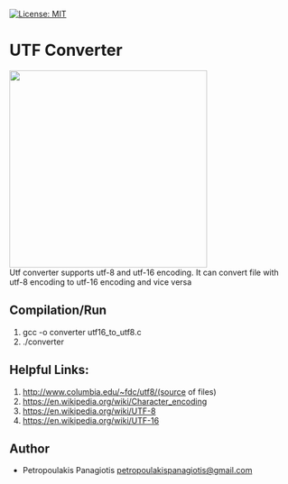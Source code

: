 [![License: MIT](https://img.shields.io/badge/License-MIT-yellow.svg)](https://opensource.org/licenses/MIT)
# UTF Converter
<img src="https://www.w3.org/International/articles/definitions-characters/index-data/encodings.png" width="350" height="350"> <br />
Utf converter supports utf-8 and utf-16 encoding. It can convert file with utf-8 encoding to utf-16 encoding and vice versa

## Compilation/Run
1. gcc -o converter utf16_to_utf8.c
2. ./converter

## Helpful Links: 
1. http://www.columbia.edu/~fdc/utf8/(source of files)
2. https://en.wikipedia.org/wiki/Character_encoding
3. https://en.wikipedia.org/wiki/UTF-8
4. https://en.wikipedia.org/wiki/UTF-16

## Author
* Petropoulakis Panagiotis petropoulakispanagiotis@gmail.com
